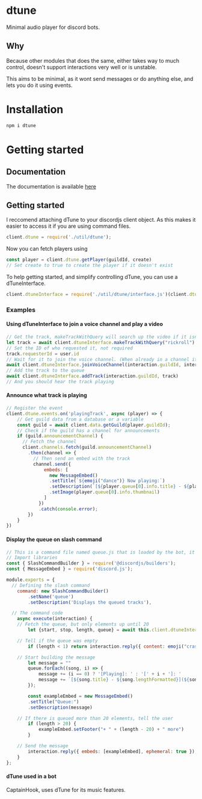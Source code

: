 # dtune

Minimal audio player for discord bots.

## Why

Because other modules that does the same, either takes way to much control, doesn't support interactions very well or is unstable.

This aims to be minimal, as it wont send messages or do anything else, and lets you do it using events.

# Installation

```sh
npm i dtune
```

# Getting started

## Documentation

The documentation is available [here](https://rotekoppen.github.io/dtune/)

## Getting started

I reccomend attaching dTune to your discordjs client object. As this makes it easier to access it if you are using command files.

```js
client.dtune = require('./util/dtune');
```

Now you can fetch players using

```js
const player = client.dtune.getPlayer(guildId, create)
// Set create to true to create the player if it doesn't exist
```

To help getting started, and simplify controlling dTune, you can use a dTuneInterface.

```js
client.dtuneInterface = require('./util/dtune/interface.js')(client.dtune);
```

### Examples

#### Using dTuneInterface to join a voice channel and play a video

```js
// Get the track, makeTrackWithQuery will search up the video if it isn't an URL
let track = await client.dtuneInterface.makeTrackWithQuery("rickroll")
// Set the ID of who requested it, not required
track.requesterId = user.id
// Wait for it to join the voice channel. (When already in a channel it doesn't do anything)
await client.dtuneInterface.joinVoiceChannel(interaction.guildId, interaction.member.voice.channel)
// Add the track to the queue
await client.dtuneInterface.addTrack(interaction.guildId, track)
// And you should hear the track playing
```

#### Announce what track is playing

```js
// Register the event
client.dtune.events.on('playingTrack', async (player) => {
    // Get guild data from a database or a variable
    const guild = await client.data.getGuild(player.guildId);
    // Check if the guild has a channel for announcements
    if (guild.announcementChannel) {
      // Fetch the channel
      client.channels.fetch(guild.announcementChannel)
        .then(channel => {
          // Then send an embed with the track
          channel.send({
              embeds: [
                new MessageEmbed()
                .setTitle(`${emoji("dance")} Now playing:`)
                .setDescription(`[${player.queue[0].info.title} - ${player.queue[0].info.lengthFormatted}](${player.queue[0].url})`)
                .setImage(player.queue[0].info.thumbnail)
              ]
            })
            .catch(console.error);
        })
    }
})
```

#### Display the queue on slash command

```js
// This is a command file named queue.js that is loaded by the bot, it only contains the command
// Import libraries
const { SlashCommandBuilder } = require('@discordjs/builders');
const { MessageEmbed } = require('discord.js');

module.exports = {
  // Defining the slash command
	command: new SlashCommandBuilder()
		.setName('queue')
		.setDescription('Displays the queued tracks'),

  // The command code
	async execute(interaction) {
    // Fetch the queue, but only elements up until 20
		let {start, stop, length, queue} = await this.client.dtuneInterface.getQueue(interaction.guildId, 0, 20, true)

    // Tell if the queue was empty
		if (length < 1) return interaction.reply({ content: emoji("crash") + " There is no music playing.", ephemeral: true })

    // Start building the message
		let message = ""
		queue.forEach((song, i) => {
			message += (i == 0) ? '[Playing]: ' : '[' + i + ']: '
			message += `[${song.title} - ${song.lengthFormatted}](${song.url})\n`
		});

		const exampleEmbed = new MessageEmbed()
		.setTitle("Queue:")
		.setDescription(message)

    // If there is queued more than 20 elements, tell the user
		if (length > 20) {
			exampleEmbed.setFooter("+ " + (length - 20) + " more")
		}

    // Send the message
		interaction.reply({ embeds: [exampleEmbed], ephemeral: true });
	}
};
```

#### dTune used in a bot

CaptainHook, uses dTune for its music features.
